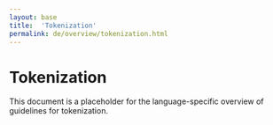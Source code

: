 ```yaml
---
layout: base
title:  'Tokenization'
permalink: de/overview/tokenization.html
---
```


# Tokenization

This document is a placeholder for the language-specific overview of
guidelines for tokenization.
